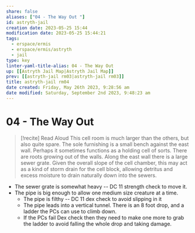 ```yaml
---
share: false
aliases: ["04 - The Way Out "]
id: astryth-jail 
creation date: 2023-05-25 15:44
modification date: 2023-05-25 15:44:21
tags:
  - erspace/ermis
  - erspace/ermis/astryth
  - jail
type: key
linter-yaml-title-alias: 04 - The Way Out
up: [[Astryth Jail Map|Astryth Jail Map]] 
prev: [[astryth-jail rm03|astryth-jail rm03]] 
title: astryth-jail rm04
date created: Friday, May 26th 2023, 9:28:56 am
date modified: Saturday, September 2nd 2023, 9:48:23 am
---
```


# 04 - The Way Out

> [!recite] Read Aloud
> This cell room is much larger than the others, but also quite spare. The sole furnishing is a small bench against the east wall. Perhaps it sometimes functions as a holding cell of sorts. There are roots growing out of the walls. Along the east wall there is a large sewer grate. Given the overall slope of the cell chamber, this may act as a kind of storm drain for the cell block, allowing detritus and excess moisture to drain naturally down into the sewers. 

- The sewer grate is somewhat heavy -- DC 11 strength check to move it. 
- The pipe is big enough to allow one medium size creature at a time. 
	- The pipe is filthy -- DC 11 dex check to avoid slipping in it 
	- The pipe leads into a vertical tunnel. There is an 8 foot drop, and a ladder the PCs can use to climb down. 
	- If the PCs fail Dex check then they need to make one more to grab the ladder to avoid falling the whole drop and taking damage. 